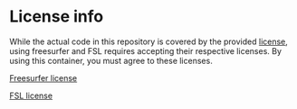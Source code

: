 # License info

While the actual code in this repository is covered by the provided [license](LICENSE),
using freesurfer and FSL requires accepting their respective licenses. By using this
container, you must agree to these licenses.

[Freesurfer license](https://surfer.nmr.mgh.harvard.edu/fswiki/FreeSurferSoftwareLicense)

[FSL license](https://fsl.fmrib.ox.ac.uk/fsl/fslwiki/Licence)

